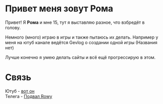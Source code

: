 # Привет меня зовут Рома

Привет! Я **Рома** и мне 15, тут я выставляю разное, что взбредёт в голову.

Немного (много) играю в игры и также пытаюсь их делать. Например у меня на ютуб канале ведётся Gevlog о создании одной игры (Названия нет)

Лучше конечно я умею делать сайты и всё ещё прогрессирую в этом.

# Связь
Ютуб - [вот он](https://youtube.com/@rowyagz?si=snZhoFXSCOfiyWQf)<br>
Телега - [Подвал Rowy](https://www.youtube.com/redirect?event=channel_description&redir_token=QUFFLUhqbjZsd25HeS1fRXV4TngxZFdoLUZSeVV2MnpaUXxBQ3Jtc0ttb3RvdnlaTmFZb283YXVkWEJ6Wmlkc2o1ZEJlRVdwRVFRZ1NKQ3F0c21hU0VqN3pYSTNKRlRidmZobC1DSEZReHViZUV2V0ZMOE9qa0pQQldlMXFzeTJfSWN4Tm1SeVg2SHBQbnAwS2REeGp4QjNhSQ&q=https%3A%2F%2Ft.me%2FfooterRowy)